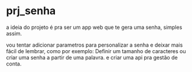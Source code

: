 # prj_senha
a ideia do projeto é pra ser um app web que te gera uma senha, simples assim.

vou tentar adicionar parametros para personalizar a senha e deixar mais fácil de lembrar, como por exemplo: Definir um tamanho de caracteres ou criar uma senha a partir de uma palavra.
e criar uma api pra gestão de conta.